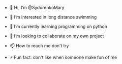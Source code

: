 - 👋 Hi, I’m @SydorenkoMary
- 👀 I’m interested in long distance swimming
- 🌱 I’m currently learning programming on python
- 💞️ I’m looking to collaborate on my own project
- 📫 How to reach me don't try

- ⚡ Fun fact: don't like when someone make fun of me

<!---
SydorenkoMary/SydorenkoMary is a ✨ special ✨ repository because its `README.md` (this file) appears on your GitHub profile.
You can click the Preview link to take a look at your changes.
--->
